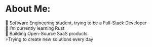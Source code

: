 # About Me:
🔭 Software Engineering student, trying to be a Full-Stack Developer<br>🌱 I’m currently learning Rust <br>💬 Building Open-Source SaaS products <br>⚡Trying to create new solutions every day
